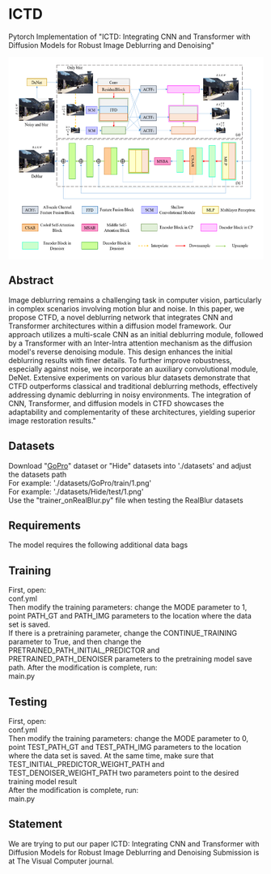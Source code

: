 # ICTD
Pytorch Implementation of "ICTD: Integrating CNN and Transformer with Diffusion Models for Robust Image Deblurring and Denoising"

<img src="./figure/OverrallFarme.png" width = "800" height = "400" div align=center />

## Abstract
Image deblurring remains a challenging task in computer vision, particularly in complex scenarios involving motion blur and noise. In this paper, we propose CTFD, a novel deblurring network that integrates CNN and Transformer architectures within a diffusion model framework. Our approach utilizes a multi-scale CNN as an initial deblurring module, followed by a Transformer with an Inter-Intra attention mechanism as the diffusion model's reverse denoising module. This design enhances the initial deblurring results with finer details. To further improve robustness, especially against noise, we incorporate an auxiliary convolutional module, DeNet. Extensive experiments on various blur datasets demonstrate that CTFD outperforms classical and traditional deblurring methods, effectively addressing dynamic deblurring in noisy environments. The integration of CNN, Transformer, and diffusion models in CTFD showcases the adaptability and complementarity of these architectures, yielding superior image restoration results."

## Datasets
Download "[GoPro](https://drive.google.com/drive/folders/1BdV2l7A5MRXLWszGonMxR88eV27geb_n?usp=sharing)" dataset or "Hide" datasets into './datasets' and adjust the datasets path </br>
For example: './datasets/GoPro/train/1.png' </br>
For example: './datasets/Hide/test/1.png' </br>
Use the "trainer_onRealBlur.py" file when testing the RealBlur datasets

## Requirements
The model requires the following additional data bags

## Training
First, open: </br>
conf.yml </br>
Then modify the training parameters: change the MODE parameter to 1, point PATH_GT and PATH_IMG parameters to the location where the data set is saved. </br>
If there is a pretraining parameter, change the CONTINUE_TRAINING parameter to True, and then change the PRETRAINED_PATH_INITIAL_PREDICTOR and PRETRAINED_PATH_DENOISER parameters to the pretraining model save path. After the modification is complete, run: </br>
main.py

## Testing
First, open: </br>
conf.yml </br>
Then modify the training parameters: change the MODE parameter to 0, point TEST_PATH_GT and TEST_PATH_IMG parameters to the location where the data set is saved. At the same time, make sure that TEST_INITIAL_PREDICTOR_WEIGHT_PATH and TEST_DENOISER_WEIGHT_PATH two parameters point to the desired training model result</br>
After the modification is complete, run: </br>
main.py

## Statement
We are trying to put our paper ICTD: Integrating CNN and Transformer with Diffusion Models for Robust Image Deblurring and Denoising Submission is at The Visual Computer journal.
